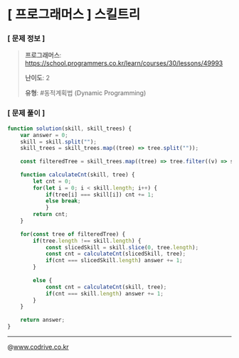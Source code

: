 # [ 프로그래머스 ] 스킬트리

### [ 문제 정보 ]
> **프로그래머스**: https://school.programmers.co.kr/learn/courses/30/lessons/49993
> 
> **난이도**: 2
>
> **유형**: #동적계획법 (Dynamic Programming)


### [ 문제 풀이 ]
```JavaScript
function solution(skill, skill_trees) {
    var answer = 0;
    skill = skill.split("");
    skill_trees = skill_trees.map((tree) => tree.split(""));
    
    const filteredTree = skill_trees.map((tree) => tree.filter((v) => skill.includes(v)));
    
    function calculateCnt(skill, tree) {
        let cnt = 0;
        for(let i = 0; i < skill.length; i++) {
            if(tree[i] === skill[i]) cnt += 1;
            else break;
            }
        return cnt;
    }
    
    for(const tree of filteredTree) {
        if(tree.length !== skill.length) {
            const slicedSkill = skill.slice(0, tree.length);
            const cnt = calculateCnt(slicedSkill, tree);
            if(cnt === slicedSkill.length) answer += 1;
        } 
        
        else {
            const cnt = calculateCnt(skill, tree);
            if(cnt === skill.length) answer += 1;
        }
    }
  
    return answer;
}
```


---
@www.codrive.co.kr